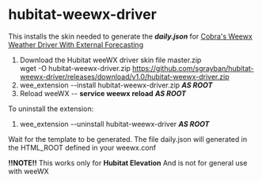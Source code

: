 # hubitat-weewx-driver
This installs the skin needed to generate the **_daily.json_** for [Cobra's Weewx Weather Driver With External Forecasting](https://community.hubitat.com/t/updated-weewx-weather-driver-with-external-forecasting/2226/143)

1. Download the Hubitat weeWX driver skin file master.zip<br>
   wget -O hubitat-weewx-driver.zip https://github.com/sgrayban/hubitat-weewx-driver/releases/download/v1.0/hubitat-weewx-driver.zip
1. wee_extension --install hubitat-weewx-driver.zip **_AS ROOT_**
1. Reload weeWX -- **service weewx reload** **_AS ROOT_**

To uninstall the extension:
1. wee_extension --uninstall hubitat-weewx-driver **_AS ROOT_**

Wait for the template to be generated. The file daily.json will generated in the HTML_ROOT defined in your weewx.conf

**!!NOTE!!** This works only for **Hubitat Elevation** And is not for general use with weeWX
